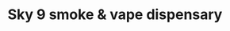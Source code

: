 ---
title: "Sky 9 smoke & vape dispensary"
url: /woodstock/sky-9-smoke-und-vape-dispensary/
shop: Tabak
---